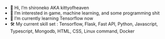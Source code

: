 - 👋 Hi, I’m shironeko AKA kittyofheaven
- 👀 I’m interested in game, machine learning, and some programming shit
- 🌱 I’m currently learning Tensorflow now
- 🛠 My current skill set : Tensorflow, Flask, Fast API, Python, Javascript, Typescript, Mongodb, HTML, CSS, Linux command, Docker
<!-- - 📫 Instagram - [@sheloveskktty](https://www.instagram.com/sheloveskktty/) -->

<!-- [![Top Langs](https://github-readme-stats.vercel.app/api/top-langs/?username=kittyofheaven&theme=highcontrast)](https://github.com/kittyofheaven/github-readme-stats) -->

<!-- ![Shironeko's GitHub stats](https://github-readme-stats.vercel.app/api?username=kittyofheaven&show_icons=true&theme=highcontrast&count_private=true) -->


<!---
kittyofheaven/kittyofheaven is a ✨ special ✨ repository because its `README.md` (this file) appears on your GitHub profile.
You can click the Preview link to take a look at your changes.
- 📫 How to reach me ...
- 💞️ I’m looking to collaborate on ...
--->
